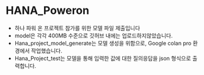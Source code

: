 # HANA_Poweron
- 하나 파워 온 프로젝트 참가를 위한 모델 파일 제출입니다
- model은 각각 400MB 수준으로 깃허브 내에는 업로드하지않았습니다.
- Hana_project_model_generate는 모델 생성을 위함으로, Google colan pro 환경에서 작업했습니다.
- Hana_Project_test는 모델을 통해 입력한 값에 대한 질의응답을 json 형식으로 출력합니다.
